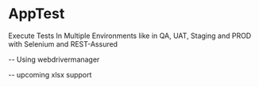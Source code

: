 # AppTest
Execute Tests In Multiple Environments like in QA, UAT, Staging and PROD with Selenium and REST-Assured

-- Using webdrivermanager

-- upcoming xlsx support 
